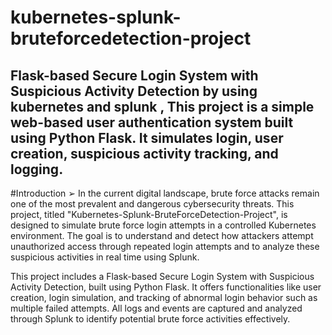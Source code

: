 # kubernetes-splunk-bruteforcedetection-project
Flask-based Secure Login System with Suspicious Activity Detection by using kubernetes and splunk  , This project is a simple web-based user authentication system built using Python Flask. It simulates login, user creation, suspicious activity tracking, and logging.
-----------------------------------------------------------------------------------------------------------------------------------------------------------------------------------------------------------------------------------------------------------
#Introduction
➢ In the current digital landscape, brute force attacks remain one of the most prevalent and dangerous cybersecurity threats. This project, titled "Kubernetes-Splunk-BruteForceDetection-Project", is designed to simulate brute force login attempts in a controlled Kubernetes environment. The goal is to understand and detect how attackers attempt unauthorized access through repeated login attempts and to analyze these suspicious activities in real time using Splunk.

This project includes a Flask-based Secure Login System with Suspicious Activity Detection, built using Python Flask. It offers functionalities like user creation, login simulation, and tracking of abnormal login behavior such as multiple failed attempts. All logs and events are captured and analyzed through Splunk to identify potential brute force activities effectively.

